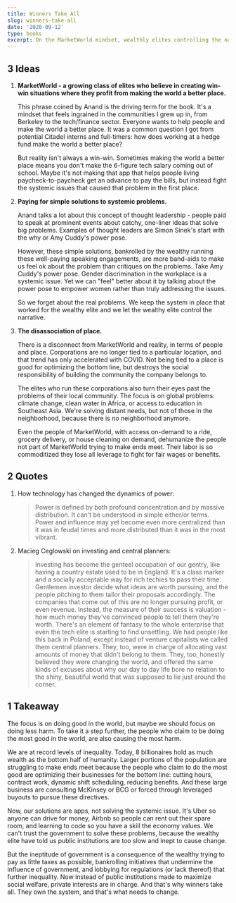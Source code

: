 ```yaml
---
title: Winners Take All
slug: winners-take-all
date: '2020-09-12'
type: books
excerpt: On the MarketWorld mindset, wealthly elites controlling the narrative around systemic problems, and how we need to change the system to truly solve the issues of inequality that plague society.
---
```

## 3 Ideas

1. **MarketWorld - a growing class of elites who believe in creating win-win situations where they profit from making the world a better place.**

    This phrase coined by Anand is the driving term for the book. It's a mindset that feels ingrained in the communities I grew up in, from Berkeley to the tech/finance sector. Everyone wants to help people and make the world a better place. It was a common question I got from potential Citadel interns and full-timers: how does working at a hedge fund make the world a better place?

    But reality isn't always a win-win. Sometimes making the world a better place means you don't make the 6-figure tech salary coming out of school. Maybe it's not making that app that helps people living paycheck-to-paycheck get an advance to pay the bills, but instead fight the systemic issues that caused that problem in the first place.

2. **Paying for simple solutions to systemic problems.**

    Anand talks a lot about this concept of thought leadership - people paid to speak at prominent events about catchy, one-liner ideas that solve big problems. Examples of thought leaders are Simon Sinek's start with the why or Amy Cuddy's power pose.

    However, these simple solutions, bankrolled by the wealthy running these well-paying speaking engagements, are more band-aids to make us feel ok about the problem than critiques on the problems. Take Amy Cuddy's power pose. Gender discrimination in the workplace is a systemic issue. Yet we can "feel" better about it by talking about the power pose to empower women rather than truly addressing the issues.

    So we forget about the real problems. We keep the system in place that worked for the wealthy elite and we let the wealthy elite control the narrative.

3. **The disassociation of place.**

    There is a disconnect from MarketWorld and reality, in terms of people and place. Corporations are no longer tied to a particular location, and that trend has only accelerated with COVID. Not being tied to a place is good for optimizing the bottom line, but destroys the social responsibility of building the community the company belongs to.

    The elites who run these corporations also turn their eyes past the problems of their local community. The focus is on global problems: climate change, clean water in Africa, or access to education in Southeast Asia. We're solving distant needs, but not of those in the neighborhood, because there is no neighborhood anymore.

    Even the people of MarketWorld, with access on-demand to a ride, grocery delivery, or house cleaning on demand, dehumanize the people not part of MarketWorld trying to make ends meet. Their labor is so commoditized they lose all leverage to fight for fair wages or benefits.

## 2 Quotes

1. How technology has changed the dynamics of power:

    > Power is defined by both profound concentration and by massive distribution. It can't be understood in simple either/or terms. Power and influence may yet become even more centralized than it was in feudal times and more distributed than it was in the most vibrant.

2. Macieg Ceglowski on investing and central planners:

    > Investing has become the genteel occupation of our gentry, like having a country estate used to be in England. It's a class marker and a socially acceptable way for rich techies to pass their time. Gentlemen investor decide what ideas are worth pursuing, and the people pitching to them tailor their proposals accordingly. The companies that come out of this are no longer pursuing profit, or even revenue. Instead, the measure of their success is valuation - how much money they've convinced people to tell them they're worth. There's an element of fantasy to the whole enterprise that even the tech elite is starting to find unsettling. We had people like this back in Poland, except instead of venture capitalists we called them central planners. They, too, were in charge of allocating vast amounts of money that didn't belong to them. They, too, honestly believed they were changing the world, and offered the same kinds of excuses about why our day to day life bore no relation to the shiny, beautiful world that was supposed to lie just around the corner.

## 1 Takeaway

The focus is on doing good in the world, but maybe we should focus on doing less harm. To take it a step further, the people who claim to be doing the most good in the world, are also causing the most harm.

We are at record levels of inequality. Today, 8 billionaires hold as much wealth as the bottom half of humanity. Larger portions of the population are struggling to make ends meet because the people who claim to do the most good are optimizing their businesses for the bottom line: cutting hours, contract work, dynamic shift scheduling, reducing benefits. And these large business are consulting McKinsey or BCG or forced through leveraged buyouts to pursue these directives.

Now, our solutions are apps, not solving the systemic issue. It's Uber so anyone can drive for money, Airbnb so people can rent out their spare room, and learning to code so you have a skill the economy values. We can't trust the government to solve these problems, because the wealthy elite have told us public institutions are too slow and inept to cause change.

But the ineptitude of government is a consequence of the wealthy trying to pay as little taxes as possible, bankrolling initiatives that undermine the influence of government, and lobbying for regulations (or lack thereof) that further inequality. Now instead of public institutions made to maximize social welfare, private interests are in charge. And that's why winners take all. They own the system, and that's what needs to change.